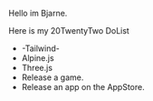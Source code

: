 Hello im Bjarne.

Here is my 20TwentyTwo DoList

- -Tailwind-
- Alpine.js
- Three.js
- Release a game.
- Release an app on the AppStore.

<!---
bvoigtlaender/bvoigtlaender is a ✨ special ✨ repository because its `README.md` (this file) appears on your GitHub profile.
You can click the Preview link to take a look at your changes.
--->
